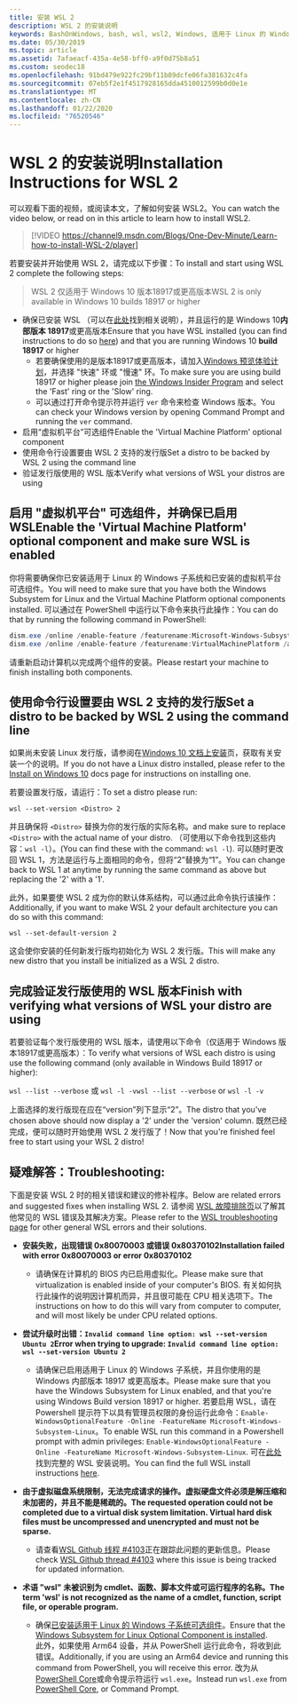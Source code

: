 ```yaml
---
title: 安装 WSL 2
description: WSL 2 的安装说明
keywords: BashOnWindows, bash, wsl, wsl2, Windows, 适用于 Linux 的 Windows 子系统, windowssubsystem, ubuntu, debian, suse, Windows 10, 安装
ms.date: 05/30/2019
ms.topic: article
ms.assetid: 7afaeacf-435a-4e58-bff0-a9f0d75b8a51
ms.custom: seodec18
ms.openlocfilehash: 91bd479e922fc29bf11b89dcfe06fa381632c4fa
ms.sourcegitcommit: 07eb5f2e1f4517928165dda4510012599b0d0e1e
ms.translationtype: MT
ms.contentlocale: zh-CN
ms.lasthandoff: 01/22/2020
ms.locfileid: "76520546"
---
```

# <a name="installation-instructions-for-wsl-2"></a><span data-ttu-id="243c6-104">WSL 2 的安装说明</span><span class="sxs-lookup"><span data-stu-id="243c6-104">Installation Instructions for WSL 2</span></span>

<span data-ttu-id="243c6-105">可以观看下面的视频，或阅读本文，了解如何安装 WSL2。</span><span class="sxs-lookup"><span data-stu-id="243c6-105">You can watch the video below, or read on in this article to learn how to install WSL2.</span></span> 

> [!VIDEO https://channel9.msdn.com/Blogs/One-Dev-Minute/Learn-how-to-install-WSL-2/player]

<span data-ttu-id="243c6-106">若要安装并开始使用 WSL 2，请完成以下步骤：</span><span class="sxs-lookup"><span data-stu-id="243c6-106">To install and start using WSL 2 complete the following steps:</span></span>

> <span data-ttu-id="243c6-107">WSL 2 仅适用于 Windows 10 版本18917或更高版本</span><span class="sxs-lookup"><span data-stu-id="243c6-107">WSL 2 is only available in Windows 10 builds 18917 or higher</span></span>

- <span data-ttu-id="243c6-108">确保已安装 WSL （可以在[此处](./install-win10.md)找到相关说明），并且运行的是 Windows 10**内部版本 18917**或更高版本</span><span class="sxs-lookup"><span data-stu-id="243c6-108">Ensure that you have WSL installed (you can find instructions to do so [here](./install-win10.md)) and that you are running Windows 10 **build 18917** or higher</span></span>
   - <span data-ttu-id="243c6-109">若要确保使用的是版本18917或更高版本，请加入[Windows 预览体验计划](https://insider.windows.com/en-us/)，并选择 "快速" 环或 "慢速" 环。</span><span class="sxs-lookup"><span data-stu-id="243c6-109">To make sure you are using build 18917 or higher please join [the Windows Insider Program](https://insider.windows.com/en-us/) and select the 'Fast' ring or the 'Slow' ring.</span></span> 
   - <span data-ttu-id="243c6-110">可以通过打开命令提示符并运行 `ver` 命令来检查 Windows 版本。</span><span class="sxs-lookup"><span data-stu-id="243c6-110">You can check your Windows version by opening Command Prompt and running the `ver` command.</span></span>
- <span data-ttu-id="243c6-111">启用“虚拟机平台”可选组件</span><span class="sxs-lookup"><span data-stu-id="243c6-111">Enable the 'Virtual Machine Platform' optional component</span></span>
- <span data-ttu-id="243c6-112">使用命令行设置要由 WSL 2 支持的发行版</span><span class="sxs-lookup"><span data-stu-id="243c6-112">Set a distro to be backed by WSL 2 using the command line</span></span>
- <span data-ttu-id="243c6-113">验证发行版使用的 WSL 版本</span><span class="sxs-lookup"><span data-stu-id="243c6-113">Verify what versions of WSL your distros are using</span></span>

## <a name="enable-the-virtual-machine-platform-optional-component-and-make-sure-wsl-is-enabled"></a><span data-ttu-id="243c6-114">启用 "虚拟机平台" 可选组件，并确保已启用 WSL</span><span class="sxs-lookup"><span data-stu-id="243c6-114">Enable the 'Virtual Machine Platform' optional component and make sure WSL is enabled</span></span>

<span data-ttu-id="243c6-115">你将需要确保你已安装适用于 Linux 的 Windows 子系统和已安装的虚拟机平台可选组件。</span><span class="sxs-lookup"><span data-stu-id="243c6-115">You will need to make sure that you have both the Windows Subsystem for Linux and the Virtual Machine Platform optional components installed.</span></span> <span data-ttu-id="243c6-116">可以通过在 PowerShell 中运行以下命令来执行此操作：</span><span class="sxs-lookup"><span data-stu-id="243c6-116">You can do that by running the following command in PowerShell:</span></span> 

```powershell
dism.exe /online /enable-feature /featurename:Microsoft-Windows-Subsystem-Linux /all /norestart
dism.exe /online /enable-feature /featurename:VirtualMachinePlatform /all /norestart
```

<span data-ttu-id="243c6-117">请重新启动计算机以完成两个组件的安装。</span><span class="sxs-lookup"><span data-stu-id="243c6-117">Please restart your machine to finish installing both components.</span></span>


## <a name="set-a-distro-to-be-backed-by-wsl-2-using-the-command-line"></a><span data-ttu-id="243c6-118">使用命令行设置要由 WSL 2 支持的发行版</span><span class="sxs-lookup"><span data-stu-id="243c6-118">Set a distro to be backed by WSL 2 using the command line</span></span>

<span data-ttu-id="243c6-119">如果尚未安装 Linux 发行版，请参阅在[Windows 10 文档上安装](./install-win10.md#install-your-linux-distribution-of-choice)页，获取有关安装一个的说明。</span><span class="sxs-lookup"><span data-stu-id="243c6-119">If you do not have a Linux distro installed, please refer to the [Install on Windows 10](./install-win10.md#install-your-linux-distribution-of-choice) docs page for instructions on installing one.</span></span> 

<span data-ttu-id="243c6-120">若要设置发行版，请运行：</span><span class="sxs-lookup"><span data-stu-id="243c6-120">To set a distro please run:</span></span> 

```
wsl --set-version <Distro> 2
```

<span data-ttu-id="243c6-121">并且确保将 `<Distro>` 替换为你的发行版的实际名称。</span><span class="sxs-lookup"><span data-stu-id="243c6-121">and make sure to replace `<Distro>` with the actual name of your distro.</span></span> <span data-ttu-id="243c6-122">（可使用以下命令找到这些内容：`wsl -l`）。</span><span class="sxs-lookup"><span data-stu-id="243c6-122">(You can find these with the command: `wsl -l`).</span></span> <span data-ttu-id="243c6-123">可以随时更改回 WSL 1，方法是运行与上面相同的命令，但将“2”替换为“1”。</span><span class="sxs-lookup"><span data-stu-id="243c6-123">You can change back to WSL 1 at anytime by running the same command as above but replacing the '2' with a '1'.</span></span>

<span data-ttu-id="243c6-124">此外，如果要使 WSL 2 成为你的默认体系结构，可以通过此命令执行该操作：</span><span class="sxs-lookup"><span data-stu-id="243c6-124">Additionally, if you want to make WSL 2 your default architecture you can do so with this command:</span></span>

```
wsl --set-default-version 2
```

<span data-ttu-id="243c6-125">这会使你安装的任何新发行版均初始化为 WSL 2 发行版。</span><span class="sxs-lookup"><span data-stu-id="243c6-125">This will make any new distro that you install be initialized as a WSL 2 distro.</span></span>

## <a name="finish-with-verifying-what-versions-of-wsl-your-distro-are-using"></a><span data-ttu-id="243c6-126">完成验证发行版使用的 WSL 版本</span><span class="sxs-lookup"><span data-stu-id="243c6-126">Finish with verifying what versions of WSL your distro are using</span></span>

<span data-ttu-id="243c6-127">若要验证每个发行版使用的 WSL 版本，请使用以下命令（仅适用于 Windows 版本18917或更高版本）：</span><span class="sxs-lookup"><span data-stu-id="243c6-127">To verify what versions of WSL each distro is using use the following command (only available in Windows Build 18917 or higher):</span></span>

<span data-ttu-id="243c6-128">`wsl --list --verbose` 或 `wsl -l -v`</span><span class="sxs-lookup"><span data-stu-id="243c6-128">`wsl --list --verbose` or `wsl -l -v`</span></span>

<span data-ttu-id="243c6-129">上面选择的发行版现在应在“version”列下显示“2”。</span><span class="sxs-lookup"><span data-stu-id="243c6-129">The distro that you've chosen above should now display a '2' under the 'version' column.</span></span> <span data-ttu-id="243c6-130">既然已经完成，便可以随时开始使用 WSL 2 发行版了！</span><span class="sxs-lookup"><span data-stu-id="243c6-130">Now that you're finished feel free to start using your WSL 2 distro!</span></span> 

## <a name="troubleshooting"></a><span data-ttu-id="243c6-131">疑难解答：</span><span class="sxs-lookup"><span data-stu-id="243c6-131">Troubleshooting:</span></span> 

<span data-ttu-id="243c6-132">下面是安装 WSL 2 时的相关错误和建议的修补程序。</span><span class="sxs-lookup"><span data-stu-id="243c6-132">Below are related errors and suggested fixes when installing WSL 2.</span></span> <span data-ttu-id="243c6-133">请参阅 [WSL 故障排除页](troubleshooting.md)以了解其他常见的 WSL 错误及其解决方案。</span><span class="sxs-lookup"><span data-stu-id="243c6-133">Please refer to the [WSL troubleshooting page](troubleshooting.md) for other general WSL errors and their solutions.</span></span>

* <span data-ttu-id="243c6-134">**安装失败，出现错误 0x80070003 或错误 0x80370102**</span><span class="sxs-lookup"><span data-stu-id="243c6-134">**Installation failed with error 0x80070003 or error 0x80370102**</span></span>
    * <span data-ttu-id="243c6-135">请确保在计算机的 BIOS 内已启用虚拟化。</span><span class="sxs-lookup"><span data-stu-id="243c6-135">Please make sure that virtualization is enabled inside of your computer's BIOS.</span></span> <span data-ttu-id="243c6-136">有关如何执行此操作的说明因计算机而异，并且很可能在 CPU 相关选项下。</span><span class="sxs-lookup"><span data-stu-id="243c6-136">The instructions on how to do this will vary from computer to computer, and will most likely be under CPU related options.</span></span>
   
* <span data-ttu-id="243c6-137">**尝试升级时出错：`Invalid command line option: wsl --set-version Ubuntu 2`**</span><span class="sxs-lookup"><span data-stu-id="243c6-137">**Error when trying to upgrade: `Invalid command line option: wsl --set-version Ubuntu 2`**</span></span>
    * <span data-ttu-id="243c6-138">请确保已启用适用于 Linux 的 Windows 子系统，并且你使用的是 Windows 内部版本 18917 或更高版本。</span><span class="sxs-lookup"><span data-stu-id="243c6-138">Please make sure that you have the Windows Subsystem for Linux enabled, and that you're using Windows Build version 18917 or higher.</span></span> <span data-ttu-id="243c6-139">若要启用 WSL，请在 Powershell 提示符下以具有管理员权限的身份运行此命令：`Enable-WindowsOptionalFeature -Online -FeatureName Microsoft-Windows-Subsystem-Linux`。</span><span class="sxs-lookup"><span data-stu-id="243c6-139">To enable WSL run this command in a Powershell prompt with admin privileges: `Enable-WindowsOptionalFeature -Online -FeatureName Microsoft-Windows-Subsystem-Linux`.</span></span> <span data-ttu-id="243c6-140">可在[此处](./install-win10.md)找到完整的 WSL 安装说明。</span><span class="sxs-lookup"><span data-stu-id="243c6-140">You can find the full WSL install instructions [here](./install-win10.md).</span></span>

* <span data-ttu-id="243c6-141">**由于虚拟磁盘系统限制，无法完成请求的操作。虚拟硬盘文件必须是解压缩和未加密的，并且不能是稀疏的。**</span><span class="sxs-lookup"><span data-stu-id="243c6-141">**The requested operation could not be completed due to a virtual disk system limitation. Virtual hard disk files must be uncompressed and unencrypted and must not be sparse.**</span></span>
    * <span data-ttu-id="243c6-142">请查看[WSL Github 线程 #4103](https://github.com/microsoft/WSL/issues/4103)正在跟踪此问题的更新信息。</span><span class="sxs-lookup"><span data-stu-id="243c6-142">Please check [WSL Github thread #4103](https://github.com/microsoft/WSL/issues/4103) where this issue is being tracked for updated information.</span></span>

* <span data-ttu-id="243c6-143">**术语 "wsl" 未被识别为 cmdlet、函数、脚本文件或可运行程序的名称。**</span><span class="sxs-lookup"><span data-stu-id="243c6-143">**The term 'wsl' is not recognized as the name of a cmdlet, function, script file, or operable program.**</span></span> 
    * <span data-ttu-id="243c6-144">确保[已安装适用于 Linux 的 Windows 子系统可选组件](./wsl2-install.md#enable-the-virtual-machine-platform-optional-component-and-make-sure-wsl-is-enabled)。</span><span class="sxs-lookup"><span data-stu-id="243c6-144">Ensure that the [Windows Subsystem for Linux Optional Component is installed](./wsl2-install.md#enable-the-virtual-machine-platform-optional-component-and-make-sure-wsl-is-enabled).</span></span><br> <span data-ttu-id="243c6-145">此外，如果使用 Arm64 设备，并从 PowerShell 运行此命令，将收到此错误。</span><span class="sxs-lookup"><span data-stu-id="243c6-145">Additionally, if you are using an Arm64 device and running this command from PowerShell, you will receive this error.</span></span> <span data-ttu-id="243c6-146">改为从[PowerShell Core](https://docs.microsoft.com/en-us/powershell/scripting/install/installing-powershell-core-on-windows?view=powershell-6)或命令提示符运行 `wsl.exe`。</span><span class="sxs-lookup"><span data-stu-id="243c6-146">Instead run `wsl.exe` from [PowerShell Core](https://docs.microsoft.com/en-us/powershell/scripting/install/installing-powershell-core-on-windows?view=powershell-6), or Command Prompt.</span></span> 
